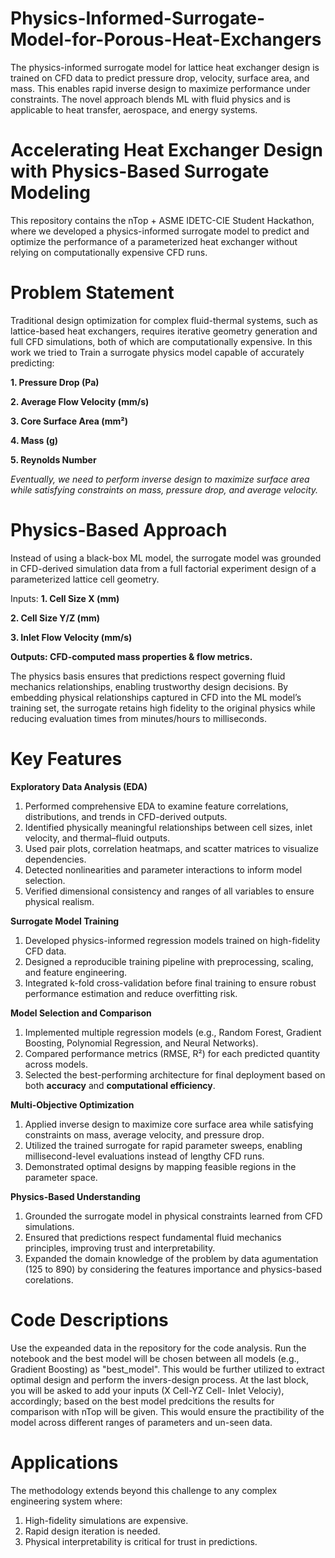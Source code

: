 # Physics-Informed-Surrogate-Model-for-Porous-Heat-Exchangers
The physics-informed surrogate model for lattice heat exchanger design is trained on CFD data to predict pressure drop, velocity, surface area, and mass. This enables rapid inverse design to maximize performance under constraints. The novel approach blends ML with fluid physics and is applicable to heat transfer, aerospace, and energy systems.


# Accelerating Heat Exchanger Design with Physics-Based Surrogate Modeling
This repository contains  the nTop + ASME IDETC-CIE Student Hackathon, where we developed a physics-informed surrogate model to predict and optimize the performance of a parameterized heat exchanger without relying on computationally expensive CFD runs.

# Problem Statement
Traditional design optimization for complex fluid-thermal systems, such as lattice-based heat exchangers, requires iterative geometry generation and full CFD simulations, both of which are computationally expensive. In this work we tried to Train a surrogate physics model capable of accurately predicting:

**1. Pressure Drop (Pa)**

**2. Average Flow Velocity (mm/s)**

**3. Core Surface Area (mm²)**

**4. Mass (g)**

**5. Reynolds Number**

*Eventually, we need to perform inverse design to maximize surface area while satisfying constraints on mass, pressure drop, and average velocity.*

# Physics-Based Approach
Instead of using a black-box ML model, the surrogate model was grounded in CFD-derived simulation data from a full factorial experiment design of a parameterized lattice cell geometry.

Inputs:
**1. Cell Size X (mm)**

**2. Cell Size Y/Z (mm)**

**3. Inlet Flow Velocity (mm/s)**

**Outputs: CFD-computed mass properties & flow metrics.**

The physics basis ensures that predictions respect governing fluid mechanics relationships, enabling trustworthy design decisions. By embedding physical relationships captured in CFD into the ML model’s training set, the surrogate retains high fidelity to the original physics while reducing evaluation times from minutes/hours to milliseconds. 

# Key Features
**Exploratory Data Analysis (EDA)**
1. Performed comprehensive EDA to examine feature correlations, distributions, and trends in CFD-derived outputs.
2. Identified physically meaningful relationships between cell sizes, inlet velocity, and thermal–fluid outputs.
3. Used pair plots, correlation heatmaps, and scatter matrices to visualize dependencies.
4. Detected nonlinearities and parameter interactions to inform model selection.
5. Verified dimensional consistency and ranges of all variables to ensure physical realism.

**Surrogate Model Training**
1. Developed physics-informed regression models trained on high-fidelity CFD data.
2. Designed a reproducible training pipeline with preprocessing, scaling, and feature engineering.
3. Integrated k-fold cross-validation before final training to ensure robust performance estimation and reduce overfitting risk.

**Model Selection and Comparison**
1. Implemented multiple regression models (e.g., Random Forest, Gradient Boosting, Polynomial Regression, and Neural Networks).
2. Compared performance metrics (RMSE, R²) for each predicted quantity across models.
3. Selected the best-performing architecture for final deployment based on both **accuracy** and **computational efficiency**.

**Multi-Objective Optimization**
1. Applied inverse design to maximize core surface area while satisfying constraints on mass, average velocity, and pressure drop.
2. Utilized the trained surrogate for rapid parameter sweeps, enabling millisecond-level evaluations instead of lengthy CFD runs.
3. Demonstrated optimal designs by mapping feasible regions in the parameter space.

**Physics-Based Understanding**
1. Grounded the surrogate model in physical constraints learned from CFD simulations.
2. Ensured that predictions respect fundamental fluid mechanics principles, improving trust and interpretability.
3. Expanded the domain knowledge of the problem by data agumentation (125 to 890) by considering the features importance and physics-based corelations.

# Code Descriptions
Use the expeanded data in the repository for the code analysis. 
Run the notebook and the best model will be chosen between all models (e.g., Gradient Boosting) as "best_model". This would be further utilized to extract optimal design and perform the invers-design process. 
At the last block, you will be asked to add your inputs (X Cell-YZ Cell- Inlet Velociy), accordingly; based on the best model predcitions the results for comparison with nTop will be given. This would ensure the practibility of the model across different ranges of parameters and un-seen data.

# Applications
The methodology extends beyond this challenge to any complex engineering system where:
1. High-fidelity simulations are expensive.
2. Rapid design iteration is needed.
3. Physical interpretability is critical for trust in predictions.

